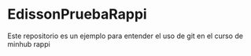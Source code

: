 # EdissonPruebaRappi

Este repositorio es un ejemplo para entender el uso de git en el curso de minhub rappi

